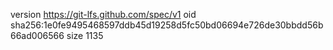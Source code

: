 version https://git-lfs.github.com/spec/v1
oid sha256:1e0fe9495468597ddb45d19258d5fc50bd06694e726de30bbdd56b66ad006566
size 1135
